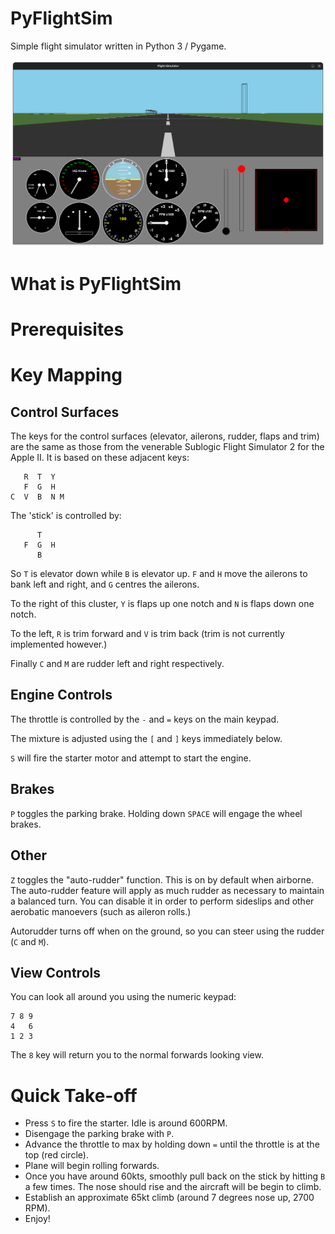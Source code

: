 # PyFlightSim
Simple flight simulator written in Python 3 / Pygame.

![Ready for takeoff!](https://github.com/bobbimanners/PyFlightSim/blob/main/screenshot.png?raw=true)

# What is PyFlightSim

# Prerequisites

# Key Mapping

## Control Surfaces

The keys for the control surfaces (elevator, ailerons, rudder, flaps and trim) are the same as those from the venerable Sublogic Flight Simulator 2 for the Apple II.  It is based on these adjacent keys:
```
   R  T  Y
   F  G  H
C  V  B  N M
```
The 'stick' is controlled by:
```
      T
   F  G  H
      B
```
So `T` is elevator down while `B` is elevator up.  `F` and `H` move the ailerons to bank left and right, and `G` centres the ailerons.

To the right of this cluster, `Y` is flaps up one notch and `N` is flaps down one notch.

To the left, `R` is trim forward and `V` is trim back (trim is not currently implemented however.)

Finally `C` and `M` are rudder left and right respectively.

## Engine Controls

The throttle is controlled by the `-` and `=` keys on the main keypad.

The mixture is adjusted using the `[` and `]` keys immediately below.

`S` will fire the starter motor and attempt to start the engine.

## Brakes

`P` toggles the parking brake.  Holding down `SPACE` will engage the wheel brakes.

## Other

`Z` toggles the "auto-rudder" function.  This is on by default when airborne.  The auto-rudder feature will apply as much rudder as necessary to maintain a balanced turn.  You can disable it in order to perform sideslips and other aerobatic manoevers (such as aileron rolls.)

Autorudder turns off when on the ground, so you can steer using the rudder (`C` and `M`).

## View Controls

You can look all around you using the numeric keypad:
```
7 8 9
4   6
1 2 3
```
The `8` key will return you to the normal forwards looking view.

# Quick Take-off

- Press `S` to fire the starter.  Idle is around 600RPM.
- Disengage the parking brake with `P`.
- Advance the throttle to max by holding down `=` until the throttle is at the top (red circle).
- Plane will begin rolling forwards.
- Once you have around 60kts, smoothly pull back on the stick by hitting `B` a few times.  The nose should rise and the aircraft will be begin to climb.
- Establish an approximate 65kt climb (around 7 degrees nose up, 2700 RPM).
- Enjoy!

